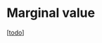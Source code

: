 # Marginal value

[[todo]]

[//begin]: # "Autogenerated link references for markdown compatibility"
[todo]: ../todo.md "Todo"
[//end]: # "Autogenerated link references"